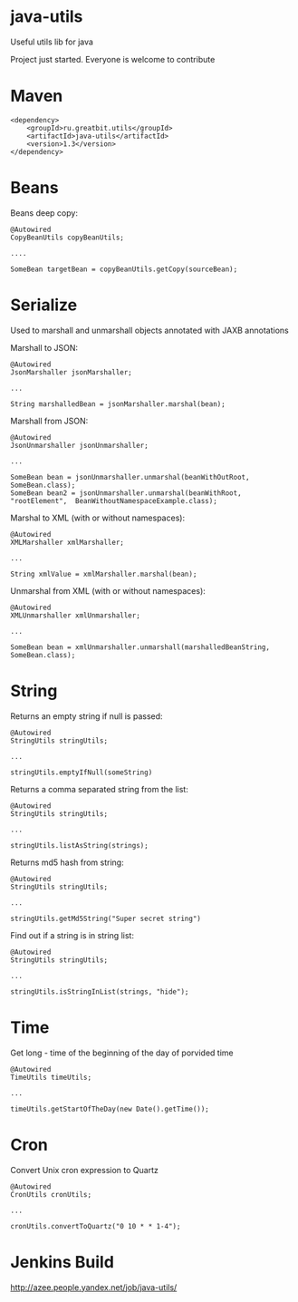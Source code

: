 java-utils
==========

Useful utils lib for java

Project just started. Everyone is welcome to contribute

Maven
==========

```
<dependency>
    <groupId>ru.greatbit.utils</groupId>
    <artifactId>java-utils</artifactId>
    <version>1.3</version>
</dependency>
```

Beans
==========
Beans deep copy:

```
@Autowired
CopyBeanUtils copyBeanUtils;

....

SomeBean targetBean = copyBeanUtils.getCopy(sourceBean);
```


Serialize
==========
Used to marshall and unmarshall objects annotated with JAXB annotations

Marshall to JSON:

```
@Autowired
JsonMarshaller jsonMarshaller;

...

String marshalledBean = jsonMarshaller.marshal(bean);

```

Marshall from JSON:

```
@Autowired
JsonUnmarshaller jsonUnmarshaller;

...

SomeBean bean = jsonUnmarshaller.unmarshal(beanWithOutRoot, SomeBean.class);
SomeBean bean2 = jsonUnmarshaller.unmarshal(beanWithRoot, "rootElement",  BeanWithoutNamespaceExample.class);
```

Marshal to XML (with or without namespaces):

```
@Autowired
XMLMarshaller xmlMarshaller;

...

String xmlValue = xmlMarshaller.marshal(bean);
```

Unmarshal from XML (with or without namespaces):

```
@Autowired
XMLUnmarshaller xmlUnmarshaller;

...

SomeBean bean = xmlUnmarshaller.unmarshall(marshalledBeanString, SomeBean.class);
```

String
==========
Returns an empty string if null is passed:

```
@Autowired
StringUtils stringUtils;

...

stringUtils.emptyIfNull(someString)
```


Returns a comma separated string from the list:

```
@Autowired
StringUtils stringUtils;

...

stringUtils.listAsString(strings);
```



Returns md5 hash from string:

```
@Autowired
StringUtils stringUtils;

...

stringUtils.getMd5String("Super secret string")
```


Find out if a string is in string list:

```
@Autowired
StringUtils stringUtils;

...

stringUtils.isStringInList(strings, "hide");
```

Time
==========
Get long - time of the beginning of the day of porvided time

```
@Autowired
TimeUtils timeUtils;

...

timeUtils.getStartOfTheDay(new Date().getTime());
```

Cron
==========
Convert Unix cron expression to Quartz

```
@Autowired
CronUtils cronUtils;

...

cronUtils.convertToQuartz("0 10 * * 1-4");
```

Jenkins Build
==========
http://azee.people.yandex.net/job/java-utils/